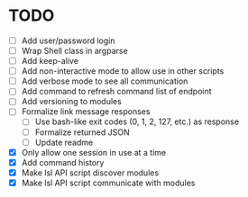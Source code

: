 # TODO
- [ ] Add user/password login
- [ ] Wrap Shell class in argparse
- [ ] Add keep-alive
- [ ] Add non-interactive mode to allow use in other scripts
- [ ] Add verbose mode to see all communication
- [ ] Add command to refresh command list of endpoint
- [ ] Add versioning to modules
- [ ] Formalize link message responses
    - [ ] Use bash-like exit codes (0, 1, 2, 127, etc.) as response
    - [ ] Formalize returned JSON
    - [ ] Update readme
- [x] Only allow one session in use at a time
- [x] Add command history
- [x] Make lsl API script discover modules
- [x] Make lsl API script communicate with modules
